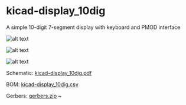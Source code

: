 # kicad-display_10dig
A simple 10-digit 7-segment display with keyboard and PMOD interface

![alt text](kicad-display_10dig_3d.jpg)

![alt text](kicad-display_10dig_top.jpg)

![alt text](kicad-display_10dig_bot.jpg)


Schematic:
[kicad-display_10dig.pdf](kicad-display_10dig.pdf)

BOM:
[kicad-display_10dig.csv](kicad-display_10dig.csv)

Gerbers:
[gerbers.zip](https://github.com/s59mz/kicad-display_10dig/raw/main/gerbers.zip)
~                                                                           
